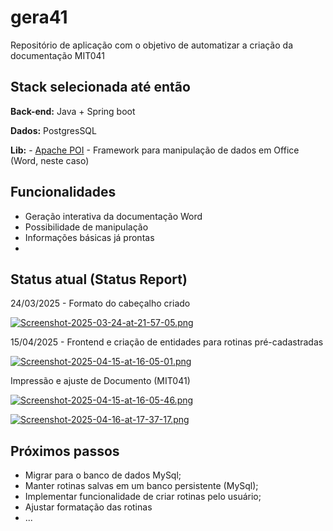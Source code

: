 
# gera41

Repositório de aplicação com o objetivo de automatizar a criação da documentação MIT041



## Stack selecionada até então

**Back-end:** Java + Spring boot

**Dados:** PostgresSQL

**Lib:** - [Apache POI](https://poi.apache.org/apidocs/5.0/) - Framework para manipulação de dados em Office (Word, neste caso)

## Funcionalidades

- Geração interativa da documentação Word
- Possibilidade de manipulação
- Informações básicas já prontas
-

## Status atual (Status Report)
24/03/2025 - Formato do cabeçalho criado

[![Screenshot-2025-03-24-at-21-57-05.png](https://i.postimg.cc/yNLQQkb6/Screenshot-2025-03-24-at-21-57-05.png)](https://postimg.cc/NyrkLftZ)

15/04/2025 - Frontend e criação de entidades para rotinas pré-cadastradas

[![Screenshot-2025-04-15-at-16-05-01.png](https://i.postimg.cc/htvCDN7K/Screenshot-2025-04-15-at-16-05-01.png)](https://postimg.cc/yDqhnQPG)

Impressão e ajuste de Documento (MIT041)

[![Screenshot-2025-04-15-at-16-05-46.png](https://i.postimg.cc/m2kHn4HN/Screenshot-2025-04-15-at-16-05-46.png)](https://postimg.cc/9r304v1r)

[![Screenshot-2025-04-16-at-17-37-17.png](https://i.postimg.cc/FsK4MmDv/Screenshot-2025-04-16-at-17-37-17.png)](https://postimg.cc/xqBhmwwp)
## Próximos passos
- Migrar para o banco de dados MySql;
- Manter rotinas salvas em um banco persistente (MySql);
- Implementar funcionalidade de criar rotinas pelo usuário;
- Ajustar formatação das rotinas
- ...
